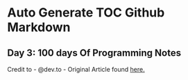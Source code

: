 # Auto Generate TOC Github Markdown
## Day 3: 100 days Of Programming Notes
Credit to - @dev.to - Original Article found [here.](https://dev.to/ninankara/day-3-auto-generate-github-markdown-2o08)

